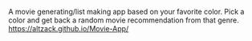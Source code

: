 A movie generating/list making app based on your favorite color. Pick a color and get back a random movie recommendation from that genre. https://altzack.github.io/Movie-App/
